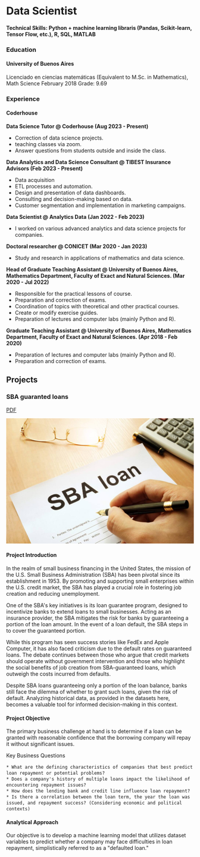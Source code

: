 # Data Scientist

#### Technical Skills: Python + machine learning libraris (Pandas, Scikit-learn, Tensor Flow, etc.), R, SQL, MATLAB

### Education

#### University of Buenos Aires

Licenciado en ciencias matemáticas (Equivalent to M.Sc. in Mathematics), Math Science February 2018
Grade: 9.69

### Experience

#### Coderhouse 

**Data Science Tutor @ Coderhouse (Aug 2023 - Present)**

- Correction of data science projects.
- teaching classes via zoom.
- Answer questions from students outside and inside the class.

**Data Analytics and Data Science Consultant @ TIBEST Insurance Advisors (Feb 2023 - Present)**

- Data acquisition
- ETL processes and automation.
- Design and presentation of data dashboards.
- Consulting and decision-making based on data.
- Customer segmentation and implementation in marketing campaigns.

**Data Scientist @ Analytics Data (Jan 2022 - Feb 2023)**

- I worked on various advanced analytics and data science projects for companies.

**Doctoral researcher @ CONICET (Mar 2020 - Jan 2023)**

- Study and research in applications of mathematics and data science.

**Head of Graduate Teaching Assistant @ University of Buenos Aires, Mathematics Department, Faculty of Exact and Natural Sciences. (Mar 2020 - Jul 2022)**

- Responsible for the practical lessons of course.
- Preparation and correction of exams.
- Coordination of topics with theoretical and other practical courses.
- Create or modify exercise guides.
- Preparation of lectures and computer labs (mainly Python and R).

**Graduate Teaching Assistant @ University of Buenos Aires, Mathematics Department, Faculty of Exact and Natural Sciences. (Apr 2018 - Feb 2020)**

- Preparation of lectures and computer labs (mainly Python and R).
- Preparation and correction of exams.

## Projects

### SBA guaranted loans
[PDF]([https://github.com/HGalletti/SBA-Guaranteed-Loans/blob/main/Pr%C3%A9stamos%20garantizados%20por%20la%20SBA.pdf])

![SBA loans](/files/imgs/SBA_loans.jpg)      

#### Project Introduction

In the realm of small business financing in the United States, the mission of the U.S. Small Business Administration (SBA) has been pivotal since its establishment in 1953. By promoting and supporting small enterprises within the U.S. credit market, the SBA has played a crucial role in fostering job creation and reducing unemployment.

One of the SBA's key initiatives is its loan guarantee program, designed to incentivize banks to extend loans to small businesses. Acting as an insurance provider, the SBA mitigates the risk for banks by guaranteeing a portion of the loan amount. In the event of a loan default, the SBA steps in to cover the guaranteed portion.

While this program has seen success stories like FedEx and Apple Computer, it has also faced criticism due to the default rates on guaranteed loans. The debate continues between those who argue that credit markets should operate without government intervention and those who highlight the social benefits of job creation from SBA-guaranteed loans, which outweigh the costs incurred from defaults.

Despite SBA loans guaranteeing only a portion of the loan balance, banks still face the dilemma of whether to grant such loans, given the risk of default. Analyzing historical data, as provided in the datasets here, becomes a valuable tool for informed decision-making in this context.

#### Project Objective

The primary business challenge at hand is to determine if a loan can be granted with reasonable confidence that the borrowing company will repay it without significant issues.

Key Business Questions

    * What are the defining characteristics of companies that best predict loan repayment or potential problems?
    * Does a company's history of multiple loans impact the likelihood of encountering repayment issues?
    * How does the lending bank and credit line influence loan repayment?
    * Is there a correlation between the loan term, the year the loan was issued, and repayment success? (Considering economic and political contexts)

#### Analytical Approach

Our objective is to develop a machine learning model that utilizes dataset variables to predict whether a company may face difficulties in loan repayment, simplistically referred to as a "defaulted loan."
